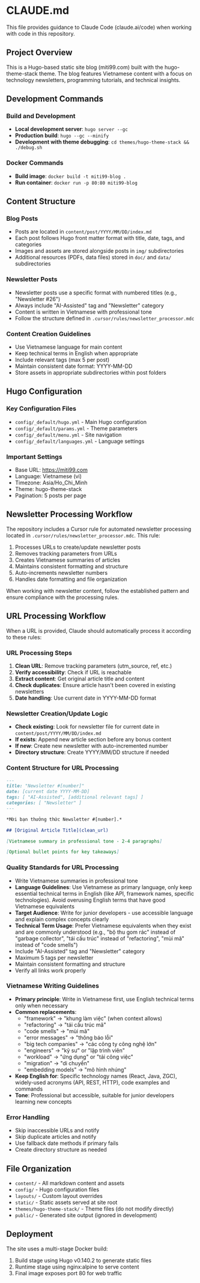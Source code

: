 # CLAUDE.md

This file provides guidance to Claude Code (claude.ai/code) when working with code in this repository.

## Project Overview

This is a Hugo-based static site blog (miti99.com) built with the hugo-theme-stack theme. The blog features Vietnamese content with a focus on technology newsletters, programming tutorials, and technical insights.

## Development Commands

### Build and Development
- **Local development server**: `hugo server --gc`
- **Production build**: `hugo --gc --minify`
- **Development with theme debugging**: `cd themes/hugo-theme-stack && ./debug.sh`

### Docker Commands
- **Build image**: `docker build -t miti99-blog .`
- **Run container**: `docker run -p 80:80 miti99-blog`

## Content Structure

### Blog Posts
- Posts are located in `content/post/YYYY/MM/DD/index.md`
- Each post follows Hugo front matter format with title, date, tags, and categories
- Images and assets are stored alongside posts in `img/` subdirectories
- Additional resources (PDFs, data files) stored in `doc/` and `data/` subdirectories

### Newsletter Posts
- Newsletter posts use a specific format with numbered titles (e.g., "Newsletter #26")
- Always include "AI-Assisted" tag and "Newsletter" category
- Content is written in Vietnamese with professional tone
- Follow the structure defined in `.cursor/rules/newsletter_processor.mdc`

### Content Creation Guidelines
- Use Vietnamese language for main content
- Keep technical terms in English when appropriate
- Include relevant tags (max 5 per post)
- Maintain consistent date format: YYYY-MM-DD
- Store assets in appropriate subdirectories within post folders

## Hugo Configuration

### Key Configuration Files
- `config/_default/hugo.yml` - Main Hugo configuration
- `config/_default/params.yml` - Theme parameters
- `config/_default/menu.yml` - Site navigation
- `config/_default/languages.yml` - Language settings

### Important Settings
- Base URL: https://miti99.com
- Language: Vietnamese (vi)
- Timezone: Asia/Ho_Chi_Minh
- Theme: hugo-theme-stack
- Pagination: 5 posts per page

## Newsletter Processing Workflow

The repository includes a Cursor rule for automated newsletter processing located in `.cursor/rules/newsletter_processor.mdc`. This rule:

1. Processes URLs to create/update newsletter posts
2. Removes tracking parameters from URLs
3. Creates Vietnamese summaries of articles
4. Maintains consistent formatting and structure
5. Auto-increments newsletter numbers
6. Handles date formatting and file organization

When working with newsletter content, follow the established pattern and ensure compliance with the processing rules.

## URL Processing Workflow

When a URL is provided, Claude should automatically process it according to these rules:

### URL Processing Steps
1. **Clean URL**: Remove tracking parameters (utm_source, ref, etc.)
2. **Verify accessibility**: Check if URL is reachable
3. **Extract content**: Get original article title and content
4. **Check duplicates**: Ensure article hasn't been covered in existing newsletters
5. **Date handling**: Use current date in YYYY-MM-DD format

### Newsletter Creation/Update Logic
- **Check existing**: Look for newsletter file for current date in `content/post/YYYY/MM/DD/index.md`
- **If exists**: Append new article section before any bonus content
- **If new**: Create new newsletter with auto-incremented number
- **Directory structure**: Create YYYY/MM/DD structure if needed

### Content Structure for URL Processing
```markdown
---
title: "Newsletter #[number]"
date: [current date YYYY-MM-DD]
tags: [ "AI-Assisted", [additional relevant tags] ]
categories: [ "Newsletter" ]
---

*Mời bạn thưởng thức Newsletter #[number].*

## [Original Article Title](clean_url)

[Vietnamese summary in professional tone - 2-4 paragraphs]

[Optional bullet points for key takeaways]
```

### Quality Standards for URL Processing
- Write Vietnamese summaries in professional tone
- **Language Guidelines**: Use Vietnamese as primary language, only keep essential technical terms in English (like API, framework names, specific technologies). Avoid overusing English terms that have good Vietnamese equivalents
- **Target Audience**: Write for junior developers - use accessible language and explain complex concepts clearly
- **Technical Term Usage**: Prefer Vietnamese equivalents when they exist and are commonly understood (e.g., "bộ thu gom rác" instead of "garbage collector", "tái cấu trúc" instead of "refactoring", "mùi mã" instead of "code smells")
- Include "AI-Assisted" tag and "Newsletter" category
- Maximum 5 tags per newsletter
- Maintain consistent formatting and structure
- Verify all links work properly

### Vietnamese Writing Guidelines
- **Primary principle**: Write in Vietnamese first, use English technical terms only when necessary
- **Common replacements**: 
  - "framework" → "khung làm việc" (when context allows)
  - "refactoring" → "tái cấu trúc mã"
  - "code smells" → "mùi mã"
  - "error messages" → "thông báo lỗi"
  - "big tech companies" → "các công ty công nghệ lớn"
  - "engineers" → "kỹ sư" or "lập trình viên"
  - "workload" → "ứng dụng" or "tải công việc"
  - "migration" → "di chuyển"
  - "embedding models" → "mô hình nhúng"
- **Keep English for**: Specific technology names (React, Java, ZGC), widely-used acronyms (API, REST, HTTP), code examples and commands
- **Tone**: Professional but accessible, suitable for junior developers learning new concepts

### Error Handling
- Skip inaccessible URLs and notify
- Skip duplicate articles and notify
- Use fallback date methods if primary fails
- Create directory structure as needed

## File Organization

- `content/` - All markdown content and assets
- `config/` - Hugo configuration files
- `layouts/` - Custom layout overrides
- `static/` - Static assets served at site root
- `themes/hugo-theme-stack/` - Theme files (do not modify directly)
- `public/` - Generated site output (ignored in development)

## Deployment

The site uses a multi-stage Docker build:
1. Build stage using Hugo v0.140.2 to generate static files
2. Runtime stage using nginx:alpine to serve content
3. Final image exposes port 80 for web traffic